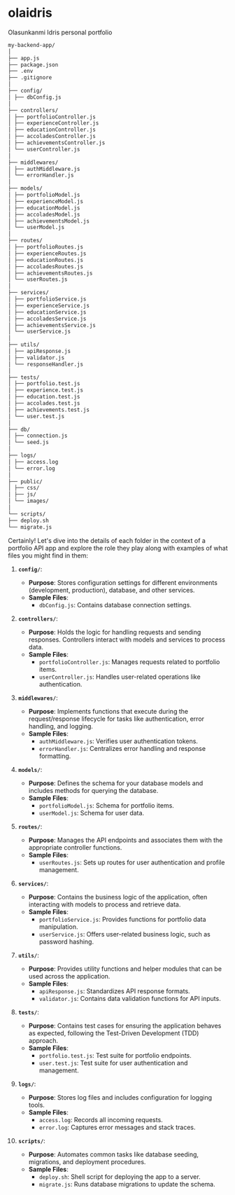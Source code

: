 # olaidris

Olasunkanmi Idris personal portfolio

```markdown
my-backend-app/
│
├── app.js
├── package.json
├── .env
├── .gitignore
│
├── config/
│ ├── dbConfig.js
│
├── controllers/
│ ├── portfolioController.js
│ ├── experienceController.js
│ ├── educationController.js
│ ├── accoladesController.js
│ ├── achievementsController.js
│ └── userController.js
│
├── middlewares/
│ ├── authMiddleware.js
│ └── errorHandler.js
│
├── models/
│ ├── portfolioModel.js
│ ├── experienceModel.js
│ ├── educationModel.js
│ ├── accoladesModel.js
│ ├── achievementsModel.js
│ └── userModel.js
│
├── routes/
│ ├── portfolioRoutes.js
│ ├── experienceRoutes.js
│ ├── educationRoutes.js
│ ├── accoladesRoutes.js
│ ├── achievementsRoutes.js
│ └── userRoutes.js
│
├── services/
│ ├── portfolioService.js
│ ├── experienceService.js
│ ├── educationService.js
│ ├── accoladesService.js
│ ├── achievementsService.js
│ └── userService.js
│
├── utils/
│ ├── apiResponse.js
│ ├── validator.js
│ └── responseHandler.js
│
├── tests/
│ ├── portfolio.test.js
│ ├── experience.test.js
│ ├── education.test.js
│ ├── accolades.test.js
│ ├── achievements.test.js
│ └── user.test.js
│
├── db/
│ ├── connection.js
│ └── seed.js
│
├── logs/
│ ├── access.log
│ └── error.log
│
├── public/
│ ├── css/
│ ├── js/
│ └── images/
│
└── scripts/
├── deploy.sh
└── migrate.js
```

Certainly! Let's dive into the details of each folder in the context of a portfolio API app and explore the role they play along with examples of what files you might find in them:

1. **`config/`**:

   - **Purpose**: Stores configuration settings for different environments (development, production), database, and other services.
   - **Sample Files**:
     - `dbConfig.js`: Contains database connection settings.

2. **`controllers/`**:

   - **Purpose**: Holds the logic for handling requests and sending responses. Controllers interact with models and services to process data.
   - **Sample Files**:
     - `portfolioController.js`: Manages requests related to portfolio items.
     - `userController.js`: Handles user-related operations like authentication.

3. **`middlewares/`**:

   - **Purpose**: Implements functions that execute during the request/response lifecycle for tasks like authentication, error handling, and logging.
   - **Sample Files**:
     - `authMiddleware.js`: Verifies user authentication tokens.
     - `errorHandler.js`: Centralizes error handling and response formatting.

4. **`models/`**:

   - **Purpose**: Defines the schema for your database models and includes methods for querying the database.
   - **Sample Files**:
     - `portfolioModel.js`: Schema for portfolio items.
     - `userModel.js`: Schema for user data.

5. **`routes/`**:

   - **Purpose**: Manages the API endpoints and associates them with the appropriate controller functions.
   - **Sample Files**:
     - `userRoutes.js`: Sets up routes for user authentication and profile management.

6. **`services/`**:

   - **Purpose**: Contains the business logic of the application, often interacting with models to process and retrieve data.
   - **Sample Files**:
     - `portfolioService.js`: Provides functions for portfolio data manipulation.
     - `userService.js`: Offers user-related business logic, such as password hashing.

7. **`utils/`**:

   - **Purpose**: Provides utility functions and helper modules that can be used across the application.
   - **Sample Files**:
     - `apiResponse.js`: Standardizes API response formats.
     - `validator.js`: Contains data validation functions for API inputs.

8. **`tests/`**:

   - **Purpose**: Contains test cases for ensuring the application behaves as expected, following the Test-Driven Development (TDD) approach.
   - **Sample Files**:
     - `portfolio.test.js`: Test suite for portfolio endpoints.
     - `user.test.js`: Test suite for user authentication and management.

9. **`logs/`**:

   - **Purpose**: Stores log files and includes configuration for logging tools.
   - **Sample Files**:
     - `access.log`: Records all incoming requests.
     - `error.log`: Captures error messages and stack traces.

10. **`scripts/`**:
    - **Purpose**: Automates common tasks like database seeding, migrations, and deployment procedures.
    - **Sample Files**:
      - `deploy.sh`: Shell script for deploying the app to a server.
      - `migrate.js`: Runs database migrations to update the schema.
